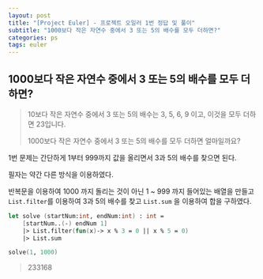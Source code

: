 ```yaml
---
layout: post
title: "[Project Euler] - 프로젝트 오일러 1번 정답 및 풀이"
subtitle: "1000보다 작은 자연수 중에서 3 또는 5의 배수를 모두 더하면?"
categories: ps
tags: euler
---
```


## **1000보다 작은 자연수 중에서 3 또는 5의 배수를 모두 더하면?**

> 10보다 작은 자연수 중에서 3 또는 5의 배수는 3, 5, 6, 9 이고, 이것을 모두 더하면 23입니다.
>
> 1000보다 작은 자연수 중에서 3 또는 5의 배수를 모두 더하면 얼마일까요?

1번 문제는 간단하게 1부터 999까지 값을 올리면서 3과 5의 배수를 찾으면 된다.

필자는 약간 다른 방식을 이용하였다.

반복문을 이용하여 1000 까지 돌리는 것이 아닌 1 ~ 999 까지 들어있는 배열을 만들고  
`List.filter`를 이용하여 3과 5의 배수를 찾고 `List.sum` 을 이용하여 합을 구하였다.

```fsharp
let solve (startNum:int, endNum:int) : int =
    [startNum..(-) endNum 1]
    |> List.filter(fun(x)-> x % 3 = 0 || x % 5 = 0)
    |> List.sum
```

```fsharp
solve(1, 1000)
```

> 233168
